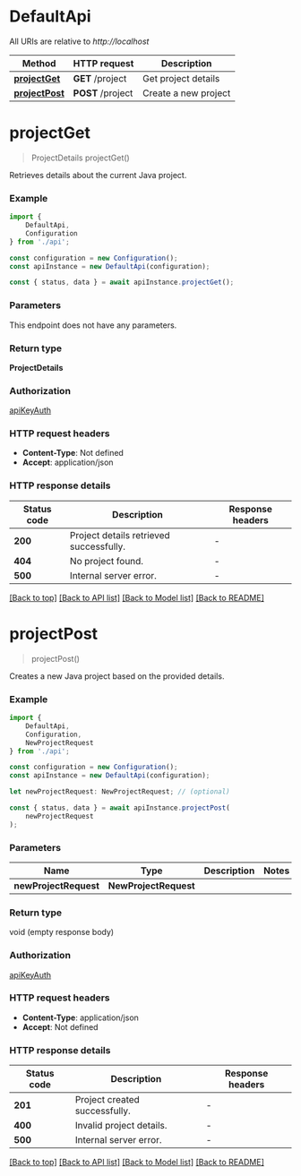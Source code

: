 # DefaultApi

All URIs are relative to *http://localhost*

|Method | HTTP request | Description|
|------------- | ------------- | -------------|
|[**projectGet**](#projectget) | **GET** /project | Get project details|
|[**projectPost**](#projectpost) | **POST** /project | Create a new project|

# **projectGet**
> ProjectDetails projectGet()

Retrieves details about the current Java project.

### Example

```typescript
import {
    DefaultApi,
    Configuration
} from './api';

const configuration = new Configuration();
const apiInstance = new DefaultApi(configuration);

const { status, data } = await apiInstance.projectGet();
```

### Parameters
This endpoint does not have any parameters.


### Return type

**ProjectDetails**

### Authorization

[apiKeyAuth](../README.md#apiKeyAuth)

### HTTP request headers

 - **Content-Type**: Not defined
 - **Accept**: application/json


### HTTP response details
| Status code | Description | Response headers |
|-------------|-------------|------------------|
|**200** | Project details retrieved successfully. |  -  |
|**404** | No project found. |  -  |
|**500** | Internal server error. |  -  |

[[Back to top]](#) [[Back to API list]](../README.md#documentation-for-api-endpoints) [[Back to Model list]](../README.md#documentation-for-models) [[Back to README]](../README.md)

# **projectPost**
> projectPost()

Creates a new Java project based on the provided details.

### Example

```typescript
import {
    DefaultApi,
    Configuration,
    NewProjectRequest
} from './api';

const configuration = new Configuration();
const apiInstance = new DefaultApi(configuration);

let newProjectRequest: NewProjectRequest; // (optional)

const { status, data } = await apiInstance.projectPost(
    newProjectRequest
);
```

### Parameters

|Name | Type | Description  | Notes|
|------------- | ------------- | ------------- | -------------|
| **newProjectRequest** | **NewProjectRequest**|  | |


### Return type

void (empty response body)

### Authorization

[apiKeyAuth](../README.md#apiKeyAuth)

### HTTP request headers

 - **Content-Type**: application/json
 - **Accept**: Not defined


### HTTP response details
| Status code | Description | Response headers |
|-------------|-------------|------------------|
|**201** | Project created successfully. |  -  |
|**400** | Invalid project details. |  -  |
|**500** | Internal server error. |  -  |

[[Back to top]](#) [[Back to API list]](../README.md#documentation-for-api-endpoints) [[Back to Model list]](../README.md#documentation-for-models) [[Back to README]](../README.md)


